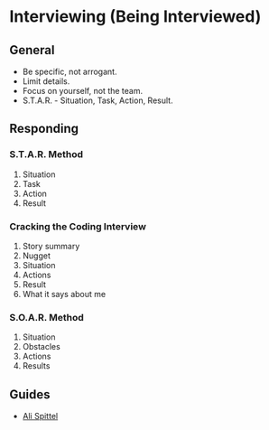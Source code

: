 # Interviewing (Being Interviewed)

## General

- Be specific, not arrogant.
- Limit details.
- Focus on yourself, not the team.
- S.T.A.R. - Situation, Task, Action, Result.

## Responding

### S.T.A.R. Method

1. Situation
2. Task
3. Action
4. Result

### Cracking the Coding Interview

1. Story summary
2. Nugget
3. Situation
4. Actions
5. Result
6. What it says about me

### S.O.A.R. Method

1.  Situation
2.  Obstacles
3.  Actions
4.  Results

##  Guides

- [Ali Spittel](https://twitter.com/ASpittel/status/1214979863683174400)
